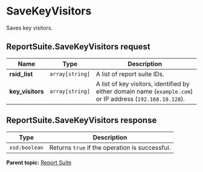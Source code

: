 # SaveKeyVisitors

Saves key visitors.

## ReportSuite.SaveKeyVisitors request

|Name|Type|Description|
|----|----|-----------|
|**rsid_list** |`array[string]` |A list of report suite IDs.|
|**key_visitors** |`array[string]` |A list of key visitors, identified by either domain name (`example.com`) or IP address (`192.168.10.128`).|

## ReportSuite.SaveKeyVisitors response

|Type|Description|
|----|-----------|
|`xsd:boolean` |Returns `true` if the operation is successful.|

**Parent topic:** [Report Suite](../../methods/report_suite/r_methods_reportsuite.md)

